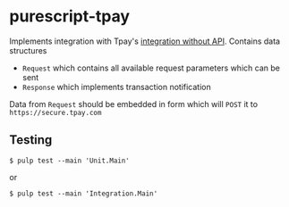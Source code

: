# purescript-tpay

Implements integration with Tpay's [integration without API](https://docs.tpay.com/#!/Tpay/tpay_no_api).
Contains data structures
 - `Request` which contains all available request parameters which can be sent
 - `Response` which implements transaction notification
 
Data from `Request` should be embedded in form which will `POST` it to `https://secure.tpay.com`

## Testing

  ```shell
  $ pulp test --main 'Unit.Main'
  ```
  or

  ```shell
  $ pulp test --main 'Integration.Main'
  ```
